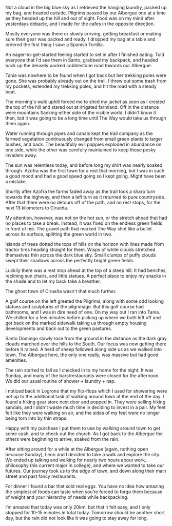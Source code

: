 Not a cloud in the big blue sky as I retrieved the hanging laundry, packed up my bag, and headed outside. Pilgrims passed by our Albergue one at a time as they headed up the hill and out of sight. Food was on my mind after yesterdays debacle, and I made for the cafes in the opposite direction.

Mostly everyone was there or slowly arriving, getting breakfast or making sure their gear was packed and ready. I dropped my bag at a table and ordered the first thing I saw: a Spanish Tortilla.

An eager-to-get-started feeling started to set in after I finished eating. Told everyone that I'd see them in Santo, grabbed my backpack, and headed back up the densely packed cobblestone road towards our Albergue.

Tania was nowhere to be found when I got back but her trekking poles were gone. She was probably already out on the trail. I threw out some trash from my pockets, extended my trekking poles, and hit the road with a steady beat.

The morning's walk uphill forced me to shed my jacket as soon as I crested the top of the hill and stared out at irrigated farmland. Off in the distance were mountains flanking either side of the visible world. I didn't know it then, but it was going to be a long time until The Way would take us through them again.

Water running through pipes and canals kept the trail company as the farmed vegetation continuously changed from small green plants to larger bushes, and back. The beautifully evil poppies exploded in abundance on one side, while the other was carefully maintained to keep those pesky invaders away.

The sun was relentless today, and before long my shirt was nearly soaked through. Azofra was the first town for a rest that morning, but I was in such a good mood and had a good speed going so I kept going. Might have been a mistake.

Shortly after Azofra the farms faded away as the trail took a sharp turn towards the highway, and then a left turn as it returned to pure countryside. After that there were no detours off of the path, and no rest stops, for the next 13 kilometers to Cirueña.

My attention, however, was not on the hot sun, or the stretch ahead that had no places to take a break. Instead, it was fixed on the endless green fields in front of me. The gravel path that marked The Way shot like a bullet across its surface, splitting the green world in two.

Islands of trees dotted the tops of hills on the horizon with lines made from tractor tires heading straight for them. Wisps of white clouds stretched themselves thin across the dark blue sky. Small clumps of puffy clouds swept their shadows across the perfectly bright green fields.

Luckily there was a rest stop ahead at the top of a steep hill. It had benches, reclining sun chairs, and little statues. A perfect place to enjoy my snacks in the shade and to let my back take a breather.

The ghost town of Cirueña wasn't that much further.

A golf course on the left greeted the Pilgrims, along with some odd looking statues and sculptures of the pilgrimage. But this golf course had bathrooms, and I was in dire need of one. On my way out I ran into Tania. We chilled for a few minutes before picking up where we both left off and got back on the marked sidewalk taking us through empty housing developments and back out to the green pastures.

Santo Domingo slowly rose from the ground in the distance as the dark gray clouds marched over the hills to the South. Our focus was now getting there before it rained. A herd of sheep followed along side us as we walked into town. The Albergue here, the only one really, was massive but had good amenities.

The rain started to fall as I checked in to my home for the night. It was Sunday, and many of the bars/restaurants were closed for the afternoon. We did our usual routine of shower + laundry + nap.

I noticed back in Logrono that my flip-flops which I used for showering were not up to the additional task of walking around town at the end of the day. I found a hiking gear store next door and popped in. They were selling hiking sandals, and I didn't waste much time in deciding to invest in a pair. My feet felt like they were walking on air, and the sides of my feet were no longer being torn into by thin straps.

Happy with my purchase I put them to use by walking around town to get some cash, and to check out the church. As I got back to the Albergue the others were beginning to arrive, soaked from the rain.

After sitting around for a while at the Albergue (again, nothing open because Sunday), Leon and I decided to take a walk and explore the city. We ended up talking and walking for nearly two hours about work, philosophy (his current major in college), and where we wanted to take our futures. Our journey took us to the edge of town, and down along their main street and past fancy restaurants.

For dinner I found a bar that sold real eggs. You have no idea how amazing the simplest of foods can taste when you’re forced to forgo them because of weight and your hierarchy of needs while backpacking.

I’m amazed that today was only 20km, but that it felt easy, and I only stopped for 10-15 minutes in total today. Tomorrow should be another short day, but the rain did not look like it was going to stay away for long.